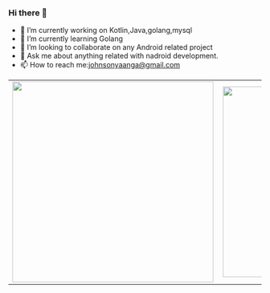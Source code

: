 ### Hi there 👋


- 🔭 I’m currently working on Kotlin,Java,golang,mysql
- 🌱 I’m currently learning Golang
- 👯 I’m looking to collaborate on any Android related project
- 💬 Ask me about  anything related with nadroid development.
- 📫 How to reach me:johnsonyaanga@gmail.com

<center>
  <table>
  <tr>
      <td><img width="400px" align="left" src="https://github-readme-stats.vercel.app/api?username=johnsonnyaanga&count_private=true&show_icons=true&theme=dark&layout=compact" /></td>
     <td><img width="380px" align="left" src="https://github-readme-stats.vercel.app/api/top-langs/?username=johnsonnyaanga&hide=html&layout=compact&theme=dark" /></td>     
  </tr>   
</table>
</center>


